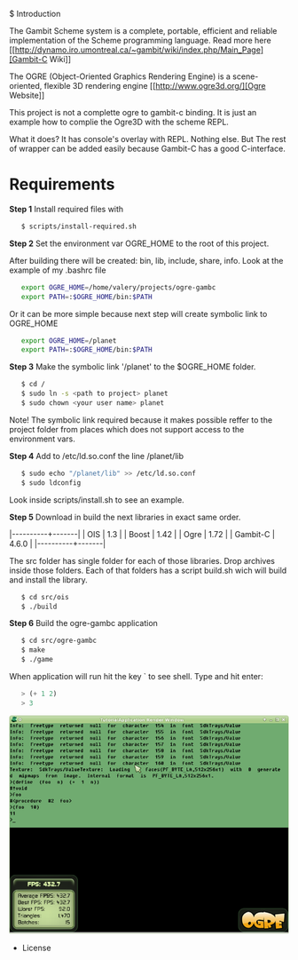$ Introduction

The Gambit Scheme system is a complete, portable, efficient and reliable implementation of the Scheme programming language. Read more here [[http://dynamo.iro.umontreal.ca/~gambit/wiki/index.php/Main_Page][Gambit-C Wiki]]

The OGRE (Object-Oriented Graphics Rendering Engine) is a scene-oriented, flexible 3D rendering engine [[http://www.ogre3d.org/][Ogre Website]]

This project is not a complette ogre to gambit-c binding. It is just an example how to complie the Ogre3D with the scheme REPL. 

What it does? It has console's overlay with REPL. Nothing else. But The rest of wrapper can be added easily because Gambit-C has a good C-interface. 

# Requirements

**Step 1** Install required files with

```bash
   $ scripts/install-required.sh
```

**Step 2** Set the environment var OGRE_HOME to the root of this project. 

After building there will be created: bin, lib, include, share, info. Look at the example of my .bashrc file

```bash
   export OGRE_HOME=/home/valery/projects/ogre-gambc
   export PATH=:$OGRE_HOME/bin:$PATH
```
   
Or it can be more simple because next step will create symbolic link to OGRE_HOME

```bash
   export OGRE_HOME=/planet
   export PATH=:$OGRE_HOME/bin:$PATH
```

**Step 3** Make the symbolic link '/planet' to the $OGRE_HOME folder. 

```bash
   $ cd /
   $ sudo ln -s <path to project> planet
   $ sudo chown <your user name> planet
```

Note! The symbolic link required because it makes possible reffer to the project folder from places which does not support access to the environment vars.

**Step 4** Add to /etc/ld.so.conf the line /planet/lib

```bash
   $ sudo echo "/planet/lib" >> /etc/ld.so.conf
   $ sudo ldconfig
```

   Look inside scripts/install.sh to see an example.

**Step 5** Download in build the next libraries in exact same order.

   |----------+-------|
   | OIS      |   1.3 |
   | Boost    |  1.42 |
   | Ogre     |  1.72 |
   | Gambit-C | 4.6.0 |
   |----------+-------|

   The src folder has single folder for each of those libraries. Drop archives inside those folders. Each of that folders has a script build.sh wich will build and install the  library.

```bash
   $ cd src/ois
   $ ./build
```

**Step 6** Build the ogre-gambc application

```bash
   $ cd src/ogre-gambc
   $ make
   $ ./game
```

   When application will run hit the key ` to see shell. Type and hit enter:

```scheme
   > (+ 1 2)
   > 3
```

![Screen Shot](/ScreenShot.png)

* License

  

